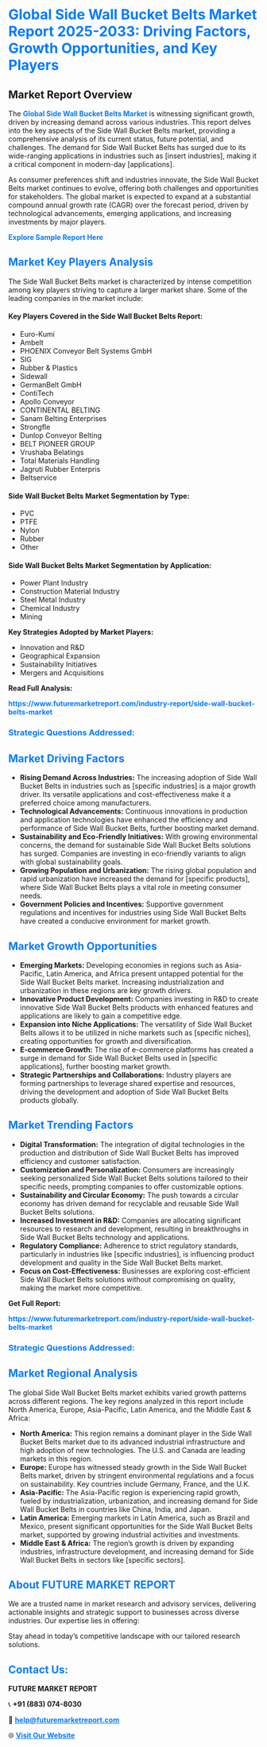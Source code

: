 <h1 style="color: #007BFF;">Global Side Wall Bucket Belts Market Report 2025-2033: Driving Factors, Growth Opportunities, and Key Players</h1>

<section id="overview">
<h2>Market Report Overview</h2>
<p>The <a href="https://www.futuremarketreport.com/industry-report/side-wall-bucket-belts-market" style="color: #007BFF; text-decoration: none;"><strong>Global Side Wall Bucket Belts Market</strong></a> is witnessing significant growth, driven by increasing demand across various industries. This report delves into the key aspects of the Side Wall Bucket Belts market, providing a comprehensive analysis of its current status, future potential, and challenges. The demand for Side Wall Bucket Belts has surged due to its wide-ranging applications in industries such as [insert industries], making it a critical component in modern-day [applications].</p>
<p>As consumer preferences shift and industries innovate, the Side Wall Bucket Belts market continues to evolve, offering both challenges and opportunities for stakeholders. The global market is expected to expand at a substantial compound annual growth rate (CAGR) over the forecast period, driven by technological advancements, emerging applications, and increasing investments by major players.</p>
</section>

<section id="overview">
<p><a href="https://www.futuremarketreport.com/request-sample/reportId=98055" style="color: #007BFF; text-decoration: none;"><strong>Explore Sample Report Here</strong></a></p>
</section>

<section id="key-players">
<h2 style="color: #007BFF;">Market Key Players Analysis</h2>
<p>The Side Wall Bucket Belts market is characterized by intense competition among key players striving to capture a larger market share. Some of the leading companies in the market include:</p>
<h4>Key Players Covered in the Side Wall Bucket Belts Report:</h4>
<ul><li>Euro-Kumi</li><li>Ambelt</li><li>PHOENIX Conveyor Belt Systems GmbH</li><li>SIG</li><li>Rubber &amp; Plastics</li><li>Sidewall</li><li>GermanBelt GmbH</li><li>ContiTech</li><li>Apollo Conveyor</li><li>CONTINENTAL BELTING</li><li>Sanam Belting Enterprises</li><li>Strongfle</li><li>Dunlop Conveyor Belting</li><li>BELT PIONEER GROUP</li><li>Vrushaba Belatings</li><li>Total Materials Handling</li><li>Jagruti Rubber Enterpris</li><li>Beltservice</li></ul>
<h4>Side Wall Bucket Belts Market Segmentation by Type:</h4>
<ul><li>PVC</li><li>PTFE</li><li>Nylon</li><li>Rubber</li><li>Other</li></ul>

<h4>Side Wall Bucket Belts Market Segmentation by Application:</h4>
<ul><li>Power Plant Industry</li><li>Construction Material Industry</li><li>Steel Metal Industry</li><li>Chemical Industry</li><li>Mining</li></ul>
<p><strong>Key Strategies Adopted by Market Players:</strong></p>
<ul>
<li>Innovation and R&D</li>
<li>Geographical Expansion</li>
<li>Sustainability Initiatives</li>
<li>Mergers and Acquisitions</li>
</ul>
</section>

<section>
<p><strong>Read Full Analysis: </strong></p><a href="https://www.futuremarketreport.com/industry-report/side-wall-bucket-belts-market" style="color: #007BFF; text-decoration: none;"><strong>https://www.futuremarketreport.com/industry-report/side-wall-bucket-belts-market</strong></a>
<h3 style="color: #007BFF;">Strategic Questions Addressed:</h3>
</section>

<section id="driving-factors">
<h2 style="color: #007BFF;">Market Driving Factors</h2>
<ul>
<li><strong>Rising Demand Across Industries:</strong> The increasing adoption of Side Wall Bucket Belts in industries such as [specific industries] is a major growth driver. Its versatile applications and cost-effectiveness make it a preferred choice among manufacturers.</li>
<li><strong>Technological Advancements:</strong> Continuous innovations in production and application technologies have enhanced the efficiency and performance of Side Wall Bucket Belts, further boosting market demand.</li>
<li><strong>Sustainability and Eco-Friendly Initiatives:</strong> With growing environmental concerns, the demand for sustainable Side Wall Bucket Belts solutions has surged. Companies are investing in eco-friendly variants to align with global sustainability goals.</li>
<li><strong>Growing Population and Urbanization:</strong> The rising global population and rapid urbanization have increased the demand for [specific products], where Side Wall Bucket Belts plays a vital role in meeting consumer needs.</li>
<li><strong>Government Policies and Incentives:</strong> Supportive government regulations and incentives for industries using Side Wall Bucket Belts have created a conducive environment for market growth.</li>
</ul>
</section>

<section id="growth-opportunities">
<h2 style="color: #007BFF;">Market Growth Opportunities</h2>
<ul>
<li><strong>Emerging Markets:</strong> Developing economies in regions such as Asia-Pacific, Latin America, and Africa present untapped potential for the Side Wall Bucket Belts market. Increasing industrialization and urbanization in these regions are key growth drivers.</li>
<li><strong>Innovative Product Development:</strong> Companies investing in R&D to create innovative Side Wall Bucket Belts products with enhanced features and applications are likely to gain a competitive edge.</li>
<li><strong>Expansion into Niche Applications:</strong> The versatility of Side Wall Bucket Belts allows it to be utilized in niche markets such as [specific niches], creating opportunities for growth and diversification.</li>
<li><strong>E-commerce Growth:</strong> The rise of e-commerce platforms has created a surge in demand for Side Wall Bucket Belts used in [specific applications], further boosting market growth.</li>
<li><strong>Strategic Partnerships and Collaborations:</strong> Industry players are forming partnerships to leverage shared expertise and resources, driving the development and adoption of Side Wall Bucket Belts products globally.</li>
</ul>
</section>

<section id="trending-factors">
<h2 style="color: #007BFF;">Market Trending Factors</h2>
<ul>
<li><strong>Digital Transformation:</strong> The integration of digital technologies in the production and distribution of Side Wall Bucket Belts has improved efficiency and customer satisfaction.</li>
<li><strong>Customization and Personalization:</strong> Consumers are increasingly seeking personalized Side Wall Bucket Belts solutions tailored to their specific needs, prompting companies to offer customizable options.</li>
<li><strong>Sustainability and Circular Economy:</strong> The push towards a circular economy has driven demand for recyclable and reusable Side Wall Bucket Belts solutions.</li>
<li><strong>Increased Investment in R&D:</strong> Companies are allocating significant resources to research and development, resulting in breakthroughs in Side Wall Bucket Belts technology and applications.</li>
<li><strong>Regulatory Compliance:</strong> Adherence to strict regulatory standards, particularly in industries like [specific industries], is influencing product development and quality in the Side Wall Bucket Belts market.</li>
<li><strong>Focus on Cost-Effectiveness:</strong> Businesses are exploring cost-efficient Side Wall Bucket Belts solutions without compromising on quality, making the market more competitive.</li>
</ul>
</section>

<section>
<p><strong>Get Full Report: </strong></p><a href="https://www.futuremarketreport.com/industry-report/side-wall-bucket-belts-market" style="color: #007BFF; text-decoration: none;"><strong>https://www.futuremarketreport.com/industry-report/side-wall-bucket-belts-market</strong></a>
<h3 style="color: #007BFF;">Strategic Questions Addressed:</h3>
</section>


<section id="regional-analysis">
<h2 style="color: #007BFF;">Market Regional Analysis</h2>
<p>The global Side Wall Bucket Belts market exhibits varied growth patterns across different regions. The key regions analyzed in this report include North America, Europe, Asia-Pacific, Latin America, and the Middle East & Africa:</p>
<ul>
<li><strong>North America:</strong> This region remains a dominant player in the Side Wall Bucket Belts market due to its advanced industrial infrastructure and high adoption of new technologies. The U.S. and Canada are leading markets in this region.</li>
<li><strong>Europe:</strong> Europe has witnessed steady growth in the Side Wall Bucket Belts market, driven by stringent environmental regulations and a focus on sustainability. Key countries include Germany, France, and the U.K.</li>
<li><strong>Asia-Pacific:</strong> The Asia-Pacific region is experiencing rapid growth, fueled by industrialization, urbanization, and increasing demand for Side Wall Bucket Belts in countries like China, India, and Japan.</li>
<li><strong>Latin America:</strong> Emerging markets in Latin America, such as Brazil and Mexico, present significant opportunities for the Side Wall Bucket Belts market, supported by growing industrial activities and investments.</li>
<li><strong>Middle East & Africa:</strong> The region’s growth is driven by expanding industries, infrastructure development, and increasing demand for Side Wall Bucket Belts in sectors like [specific sectors].</li>
</ul>
</section>

<footer>
<h2 style="color: #007BFF;">About FUTURE MARKET REPORT</h2>
<p>We are a trusted name in market research and advisory services, delivering actionable insights and strategic support to businesses across diverse industries. Our expertise lies in offering:</p>

<p>Stay ahead in today’s competitive landscape with our tailored research solutions.</p>

<h2 style="color: #007BFF;">Contact Us:</h2>
<p><strong>FUTURE MARKET REPORT</strong></p>
<p>📞 <strong>+91 (883) 074-8030</strong></p>
<p>📧 <strong><a href="mailto:help@futuremarketreport.com" style="color: #007BFF;">help@futuremarketreport.com</a></strong></p>
<p>🌐 <strong><a href="https://www.futuremarketreport.com/" style="color: #007BFF;">Visit Our Website</a></strong></p>
</footer>